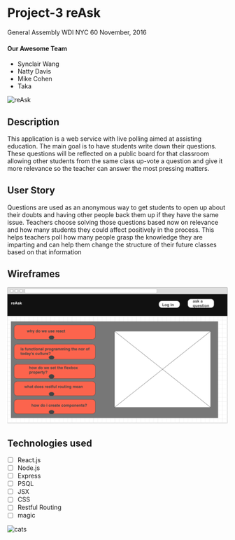 # Project-3 reAsk

General Assembly WDI NYC 60
November, 2016


#### Our Awesome Team
- Synclair Wang
- Natty Davis
- Mike Cohen
- Taka

![reAsk](https://media3.giphy.com/media/xT8qAXAty0cNVIgP3q/200.gif#0)

## Description  
This application is a web service with live polling aimed at assisting education. The main goal is to have students write down their questions. These questions will be reflected on a public board for that classroom allowing other  students from the same class up-vote a question and give it more relevance so the teacher can answer the most pressing matters.

## User Story
Questions are used as an anonymous way to get students to open up about their doubts and having other people back them up if they have the same issue. Teachers choose solving those questions based now on relevance and how many students they could affect positively in the process. This helps teachers poll how many people grasp the knowledge they are imparting and can help them change the structure of their future classes based on that information

## Wireframes

![wireframe](./public/images/wireframe.png)

## Technologies used
- [ ] React.js
- [ ] Node.js
- [ ] Express
- [ ] PSQL
- [ ] JSX
- [ ] CSS
- [ ] Restful Routing
- [ ] magic

![cats](https://media.giphy.com/media/q6Nv0XwhRgJcQ/giphy.gif )
